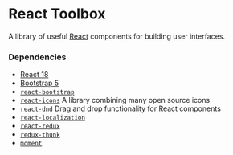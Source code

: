 # React Toolbox

A library of useful [React](https://react.dev/) components for building user interfaces.

### Dependencies
- [React 18](https://react.dev/)
- [Bootstrap 5](https://getbootstrap.com/docs/5.1/getting-started/introduction/)
- [`react-bootstrap`](https://react-bootstrap.netlify.app/)
- [`react-icons`](https://react-icons.github.io/react-icons/) A library combining many open source icons
- [`react-dnd`](https://react-dnd.github.io/react-dnd/about) Drag and drop functionality for React components
- [`react-localization`](https://www.npmjs.com/package/react-localization)
- [`react-redux`](https://react-redux.js.org/)
- [`redux-thunk`](https://github.com/reduxjs/redux-thunk)
- [`moment`](https://momentjs.com/)
